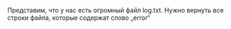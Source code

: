 Представим, что у нас есть огромный файл log.txt. Нужно вернуть все строки файла, которые 
содержат слово „error“
